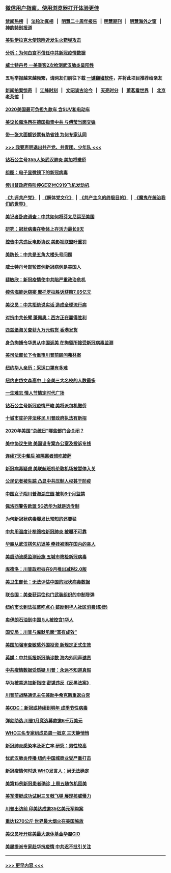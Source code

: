 ### [微信用户指南，使用浏览器打开体验更佳](https://github.com/gfw-breaker/banned-news1/blob/master/indexes/wechat-guide.md?t=0)
#### [禁闻热榜](热点新闻.md?t=0)  &nbsp;&nbsp;|&nbsp;&nbsp; [法轮功真相](https://github.com/gfw-breaker/truth/blob/master/README.md?t=0) &nbsp;&nbsp;|&nbsp;&nbsp; [明慧二十周年报告](https://github.com/gfw-breaker/mh-reports/blob/master/README.md?t=0) &nbsp;&nbsp;|&nbsp;&nbsp;[明慧期刊](https://github.com/gfw-breaker/mh-qikan) &nbsp;&nbsp;|&nbsp;&nbsp; [明慧海外之窗](https://github.com/gfw-breaker/mh-news/blob/master/README.md?t=0) &nbsp;&nbsp;|&nbsp;&nbsp; [神韵特别报道](https://github.com/gfw-breaker/mh-news/blob/master/shenyun.md?t=0)
#### [美驻伊拉克大使馆附近发生火箭弹攻击](../pages/nsc412/n11873428.md?t=02170211) 
#### [分析：为何白宫不信任中共新冠疫情数据](../pages/nsc412/n11872473.md?t=02170211) 
#### [威士特丹号 一美乘客2次检测武汉肺炎呈阳性](../pages/nsc412/n11873169.md?t=02170211) 
#### 五毛举报越来越频繁，请网友们前往下载 [一键翻墙软件](https://github.com/gfw-breaker/ssr-accounts)，并将此项目推荐给亲友
#### [新闻拍案惊奇](https://github.com/gfw-breaker/banned-news1/blob/master/pages/link4.md) &nbsp;&nbsp;|&nbsp;&nbsp; [江峰时刻](https://github.com/gfw-breaker/banned-news1/blob/master/pages/link4.md) &nbsp;&nbsp;|&nbsp;&nbsp; [文昭谈古论今](https://github.com/gfw-breaker/banned-news1/blob/master/pages/link4.md) &nbsp;&nbsp;|&nbsp;&nbsp; [天亮时分](https://github.com/gfw-breaker/banned-news1/blob/master/pages/link4.md) &nbsp;&nbsp;|&nbsp;&nbsp; [萧茗看世界](https://github.com/gfw-breaker/banned-news1/blob/master/pages/link4.md) &nbsp;&nbsp;|&nbsp;&nbsp; [北京老茶馆](https://github.com/gfw-breaker/banned-news1/blob/master/pages/link4.md) &nbsp;&nbsp;|&nbsp;&nbsp; 
#### [2020美国最可负担九款车 含SUV和电动车](../pages/nsc412/n11860334.md?t=02170211) 
#### [美议长佩洛西在德国指责中共 与傅莹当面交锋](../pages/nsc412/n11872375.md?t=02170211) 
#### [带一张大面额钞票有助省钱 为何专家认同](../pages/nsc412/n11870166.md?t=02170211) 
#### [>>> 我要声明退出共产党、共青团、少年队 <<<](https://github.com/begood0513/goodnews/blob/master/quit/letter.md) 
#### [钻石公主号355人染武汉肺炎 美加将撤侨](../pages/nsc412/n11872392.md?t=02170211) 
#### [组图：电子显微镜下的新冠病毒](../pages/nsc412/n11872057.md?t=02170211) 
#### [传川普政府将叫停GE交付C919飞机发动机](../pages/nsc412/n11871600.md?t=02170211) 
#### [《九评共产党》](https://github.com/begood0513/9ping.md/blob/master/README.md) &nbsp;|&nbsp; [《解体党文化》](../../../../jtdwh.md/blob/master/README.md)  &nbsp;|&nbsp; [《共产主义的终极目的》](../../../../gczydzjmd.md/blob/master/README.md) &nbsp;|&nbsp; [《魔鬼在统治我们的世界》](../../../../mgztzwmdsj.md/blob/master/README.md) 
#### [美记者卧底调查：中共如何将芬太尼运至美国](../pages/nsc412/n11871821.md?t=02170211) 
#### [研究：冠状病毒在物体上存活力最长9天](../pages/nsc412/n11871871.md?t=02170211) 
#### [控告中共违反电影协议 美影视联盟吁重罚](../pages/nsc412/n11871820.md?t=02170211) 
#### [美防长：中共是五角大楼头号问题](../pages/nsc412/n11871768.md?t=02170211) 
#### [威士特丹号邮轮首例新冠病例是美国人](../pages/nsc412/n11871731.md?t=02170211) 
#### [裴敏欣：新冠疫情使中共陷严重政治危机](../pages/nsc412/n11871514.md?t=02170211) 
#### [控告海能达窃密 摩托罗拉胜诉获赔7.65亿元](../pages/nsc412/n11871594.md?t=02170211) 
#### [美议员：中共拒绝说实话 造成全球流行病](../pages/nsc412/n11871582.md?t=02170211) 
#### [对抗中共长臂 蓬佩奥：西方正在赢得胜利](../pages/nsc412/n11871500.md?t=02170211) 
#### [匹兹堡海关查获九万元假货 香港发货](../pages/nsc412/n11870716.md?t=02170211) 
#### [身负拘捕令华男从中国返美  在拘留所接受新冠病毒监测](../pages/nsc412/n11870710.md?t=02170211) 
#### [美司法部长下令重审川普前顾问弗林案](../pages/nsc412/n11870258.md?t=02170211) 
#### [纽约华人亲历：采运口罩有多难](../pages/nsc412/n11870531.md?t=02170211) 
#### [纽约史岱文森高中  上全美三大名校的人数最多](../pages/nsc412/n11870557.md?t=02170211) 
#### [一生难忘 情人节情定时代广场](../pages/nsc412/n11870536.md?t=02170211) 
#### [钻石公主号新冠疫情严峻 美将派包机撤侨](../pages/nsc412/n11870505.md?t=02170211) 
#### [十城市庇护非法移民 川普政府执法有新招](../pages/nsc412/n11870410.md?t=02170211) 
#### [2020年美国“总统日”哪些部门会关闭？](../pages/nsc412/n11870148.md?t=02170211) 
#### [美中协议生效 美国设专案办公室及投诉专线](../pages/nsc412/n11870266.md?t=02170211) 
#### [连续7天中餐后 被隔离者想吃披萨](../pages/nsc412/n11870243.md?t=02170211) 
#### [新冠病毒疑虑 美联航班机伦敦机场被暂停入关](../pages/nsc412/n11870015.md?t=02170211) 
#### [公民记者被失踪 凸显中共压制人权甚于防疫](../pages/nsc412/n11870042.md?t=02170211) 
#### [中国女子闯川普海湖庄园 被判6个月监禁](../pages/nsc412/n11869919.md?t=02170211) 
#### [佩洛西警告欧盟 5G选华为就是选专制](../pages/nsc412/n11869898.md?t=02170211) 
#### [为何新冠状病毒爆发比预知的还要猛](../pages/nsc412/n11869828.md?t=02170211) 
#### [中共用温度计枪筛检新冠肺炎 被曝不可靠](../pages/nsc412/n11869707.md?t=02170211) 
#### [华裔从武汉搭包机返美 牵挂被困在国内的亲人](../pages/nsc412/n11869711.md?t=02170211) 
#### [美启动流感监测设施 五城市筛检新冠病毒](../pages/nsc412/n11869689.md?t=02170211) 
#### [库德洛：川普政府拟在9月推出减税2.0版](../pages/nsc412/n11869627.md?t=02170211) 
#### [美卫生部长：无法评估中国的冠状病毒数据](../pages/nsc412/n11869301.md?t=02170211) 
#### [联合国：美查获运往也门武装组织的中制导弹](../pages/nsc412/n11868677.md?t=02170211) 
#### [纽约市长到法拉盛吃点心  鼓励到华人社区消费(影音)](../pages/nsc412/n11868197.md?t=02170211) 
#### [卖伊朗石油到中国  5人被控含1华人](../pages/nsc412/n11867988.md?t=02170211) 
#### [国安局：川普与库默见面“富有成效”](../pages/nsc412/n11867976.md?t=02170211) 
#### [美国加强审查敏感外国投资 新规定正式生效](../pages/nsc412/n11868041.md?t=02170211) 
#### [英媒：中共低报新冠确诊数 海内外同声谴责](../pages/nsc412/n11867421.md?t=02170211) 
#### [中共疫情数据受质疑 川普：永远不知道真假](../pages/nsc412/n11867195.md?t=02170211) 
#### [华为被美追加新指控 密谋违反《反黑法案》](../pages/nsc412/n11867191.md?t=02170211) 
#### [川普前战略通讯主任兼助手希克斯重返白宫](../pages/nsc412/n11867104.md?t=02170211) 
#### [美CDC：新冠或持续到明年 成季节性病毒](../pages/nsc412/n11867279.md?t=02170211) 
#### [弹劾助选 川普1月竞选募款逾6千万美元](../pages/nsc412/n11866950.md?t=02170211) 
#### [WHO三名专家组成员周一抵京 三天静悄悄](../pages/nsc412/n11866947.md?t=02170211) 
#### [新冠肺炎感染率及死亡率 研究：男性较高](../pages/nsc412/n11866956.md?t=02170211) 
#### [忧武汉肺炎传播 纽约中国城商业受严重打击](../pages/nsc412/n11866902.md?t=02170211) 
#### [新冠疫情何时退 WHO发言人：尚无法确定](../pages/nsc412/n11866864.md?t=02170211) 
#### [美第15例新冠患者确诊 上周五随包机回美](../pages/nsc412/n11866852.md?t=02170211) 
#### [美军潜艇成功试射三叉戟飞弹 展现核威慑力](../pages/nsc412/n11866046.md?t=02170211) 
#### [川普出访前 印美达成逾35亿美元军购案](../pages/nsc412/n11865444.md?t=02170211) 
#### [重达1270公斤 世界最大烟火在美国施放](../pages/nsc412/n11865198.md?t=02170211) 
#### [美议员吁开除美最大退休基金华裔CIO](../pages/nsc412/n11865230.md?t=02170211) 
#### [美屡提派专家赴华抗疫情 中共迟不批引关注](../pages/nsc412/n11864719.md?t=02170211) 

----
#### [ >>> 更早内容 <<< ](../indexes/nsc412-earlier.md)
